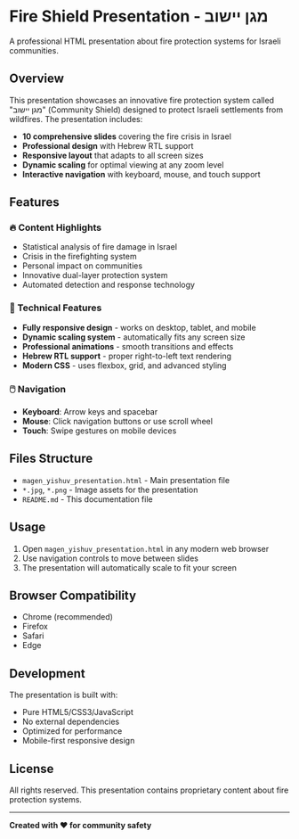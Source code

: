 # Fire Shield Presentation - מגן יישוב

A professional HTML presentation about fire protection systems for Israeli communities.

## Overview

This presentation showcases an innovative fire protection system called "מגן יישוב" (Community Shield) designed to protect Israeli settlements from wildfires. The presentation includes:

- **10 comprehensive slides** covering the fire crisis in Israel
- **Professional design** with Hebrew RTL support
- **Responsive layout** that adapts to all screen sizes
- **Dynamic scaling** for optimal viewing at any zoom level
- **Interactive navigation** with keyboard, mouse, and touch support

## Features

### 🔥 Content Highlights
- Statistical analysis of fire damage in Israel
- Crisis in the firefighting system
- Personal impact on communities
- Innovative dual-layer protection system
- Automated detection and response technology

### 🎨 Technical Features
- **Fully responsive design** - works on desktop, tablet, and mobile
- **Dynamic scaling system** - automatically fits any screen size
- **Professional animations** - smooth transitions and effects
- **Hebrew RTL support** - proper right-to-left text rendering
- **Modern CSS** - uses flexbox, grid, and advanced styling

### 🖱️ Navigation
- **Keyboard**: Arrow keys and spacebar
- **Mouse**: Click navigation buttons or use scroll wheel
- **Touch**: Swipe gestures on mobile devices

## Files Structure

- `magen_yishuv_presentation.html` - Main presentation file
- `*.jpg`, `*.png` - Image assets for the presentation
- `README.md` - This documentation file

## Usage

1. Open `magen_yishuv_presentation.html` in any modern web browser
2. Use navigation controls to move between slides
3. The presentation will automatically scale to fit your screen

## Browser Compatibility

- Chrome (recommended)
- Firefox
- Safari
- Edge

## Development

The presentation is built with:
- Pure HTML5/CSS3/JavaScript
- No external dependencies
- Optimized for performance
- Mobile-first responsive design

## License

All rights reserved. This presentation contains proprietary content about fire protection systems.

---

**Created with ❤️ for community safety**
